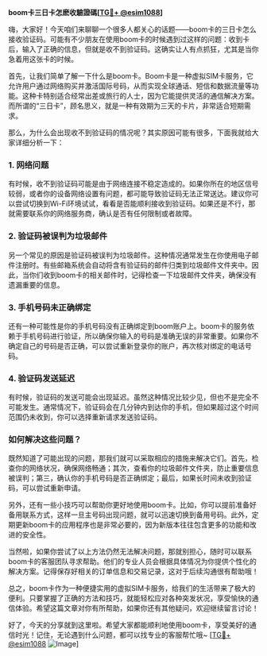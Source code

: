 **boom卡三日卡怎麽收驗證碼[[TG💪+ @esim1088](https://t.me/s/esim1088)]**

嗨，大家好！今天咱们来聊聊一个很多人都关心的话题——boom卡的三日卡怎么接收验证码。可能有不少朋友在使用boom卡的时候遇到过这样的问题：收到卡后，输入了正确的信息，但就是收不到验证码。这确实让人有点抓狂，尤其是当你急着用这张卡的时候。

首先，让我们简单了解一下什么是boom卡。Boom卡是一种虚拟SIM卡服务，它允许用户通过网络购买并激活国际号码，从而实现全球通话、短信和数据流量等功能。这种卡特别适合经常出差或旅行的人士，因为它能提供灵活的通信解决方案。而所谓的“三日卡”，顾名思义，就是一种有效期为三天的卡片，非常适合短期需求。

那么，为什么会出现收不到验证码的情况呢？其实原因可能有很多，下面我就给大家详细分析一下：

### 1. 网络问题

有时候，收不到验证码可能是由于网络连接不稳定造成的。如果你所在的地区信号较弱，或者你的设备网络设置有问题，都可能导致验证码无法正常送达。建议你可以尝试切换到Wi-Fi环境试试，看看是否能顺利接收到验证码。如果还是不行，那就需要联系你的网络服务商，确认是否有任何限制或者故障。

### 2. 验证码被误判为垃圾邮件

另一个常见的原因是验证码被误判为垃圾邮件。这种情况通常发生在你使用电子邮件注册时。有些邮箱系统会自动将含有验证码的邮件归类到垃圾邮件文件夹中。因此，当你们收到boom卡的相关邮件时，记得检查一下垃圾邮件文件夹，确保没有遗漏重要的信息。

### 3. 手机号码未正确绑定

还有一种可能性是你的手机号码没有正确绑定到boom账户上。boom卡的服务依赖于手机号码进行验证，所以确保你输入的号码是准确无误的非常重要。如果你不确定自己的号码是否正确，可以尝试重新登录你的账户，再次核对绑定的电话号码。

### 4. 验证码发送延迟

有时候，验证码的发送可能会出现延迟。虽然这种情况比较少见，但也不是完全不可能发生。通常情况下，验证码会在几分钟内到达你的手机，但如果超过这个时间范围仍未收到，你可以选择重新请求发送验证码。

### 如何解决这些问题？

既然知道了可能出现的问题，那我们就可以采取相应的措施来解决它们。首先，检查你的网络状况，确保网络畅通；其次，查看你的垃圾邮件文件夹，防止重要信息被误判；第三，确认你的手机号码是否正确绑定；最后，如果长时间未收到验证码，可以尝试重新申请。

另外，还有一些小技巧可以帮助你更好地使用boom卡。比如，你可以提前准备好备用联系方式，这样一旦主号码出现问题，就可以迅速切换到备用号码。此外，定期更新boom卡的应用程序也是非常必要的，因为新版本往往包含更多的功能和改进的安全性。

当然啦，如果你尝试了以上方法仍然无法解决问题，那就别担心，随时可以联系boom卡的客服团队寻求帮助。他们的专业人员会根据具体情况为你提供个性化的解决方案。记得保存好相关的订单信息和交易记录，这对于后续沟通很有帮助哦！

总之，boom卡作为一种便捷实用的虚拟SIM卡服务，给我们的生活带来了极大的便利。只要掌握了正确的方法和技巧，就能轻松应对各种突发状况，享受愉快的通信体验。希望这篇文章对你有所帮助，如果你还有其他疑问，欢迎继续留言讨论！

好了，今天的分享就到这里啦。希望大家都能顺利地使用boom卡，享受美好的通信时光！记住，无论遇到什么问题，都可以找专业的客服帮忙哦~ [[TG💪+ @esim1088](https://t.me/s/esim1088) ![Image](https://i.postimg.cc/4NQfJmqS/Snipaste-2025-05-13-00-14-12.png)]